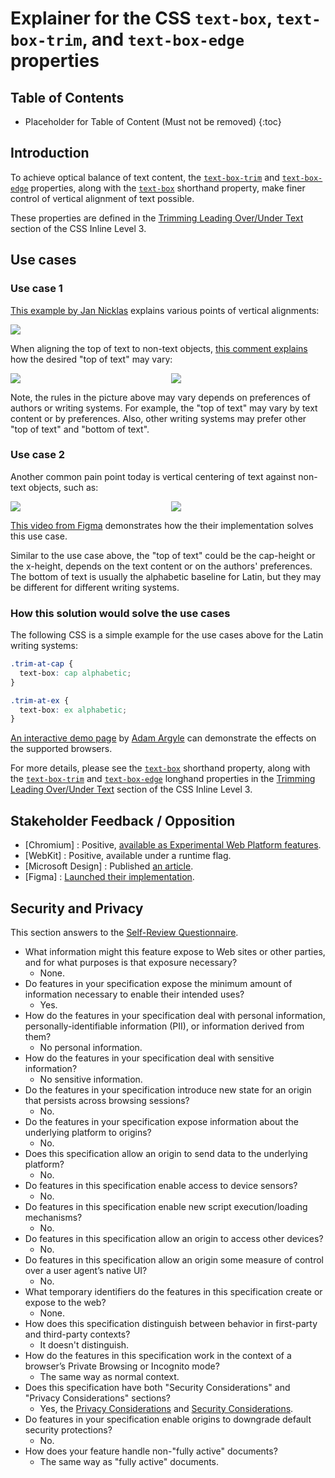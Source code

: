 # Explainer for the CSS `text-box`, `text-box-trim`, and `text-box-edge` properties

## Table of Contents
* Placeholder for Table of Content (Must not be removed)
{:toc}

## Introduction

To achieve optical balance of text content,
the [`text-box-trim`] and [`text-box-edge`] properties,
along with the [`text-box`] shorthand property,
make finer control of vertical alignment of text possible.

These properties are defined in
the [Trimming Leading Over/Under Text] section of
the CSS Inline Level 3.

## Use cases

### Use case 1

[This example by Jan Nicklas](https://lists.w3.org/Archives/Public/www-archive/2018Oct/att-0009/00-part)
explains various points of vertical alignments:
<p>
  <img src="https://lists.w3.org/Archives/Public/www-archive/2018Oct/att-0007/cgikdonhiondpafc.png">
</p>

When aligning the top of text to non-text objects,
[this comment explains](https://github.com/w3c/csswg-drafts/issues/3240#issuecomment-737374575)
how the desired "top of text" may vary:
<p style="display: grid; grid-template-columns: 1fr 1fr; gap: 10px;">
  <img src="https://user-images.githubusercontent.com/10702/100905587-89817b80-34c8-11eb-8454-57f48cdc2b00.gif">
  <img src="https://camo.githubusercontent.com/5776b249db46310818b54c8627639b90b5af53effc76a307bcd95dd1c6bd4cb1/68747470733a2f2f692e696d6775722e636f6d2f36416664496e6f2e706e67">
</p>

Note, the rules in the picture above may vary
depends on preferences of authors or writing systems.
For example, the "top of text" may vary by text content or by preferences.
Also, other writing systems may prefer other "top of text" and "bottom of text".

### Use case 2

Another common pain point today is vertical centering of text against non-text objects, such as:

<p style="display: grid; grid-template-columns: 1fr 1fr; gap: 10px;">
  <img src="https://miro.medium.com/v2/resize:fit:1400/format:webp/1*dpO-Wj1WJkUhfMJo6b16Nw.png">
  <img src="https://user-images.githubusercontent.com/709153/47383751-38341a80-d6ba-11e8-8cc6-cde2417f0574.png">
</p>

[This video from Figma](https://x.com/figma/status/1640750882613493760)
demonstrates how the their implementation solves this use case.

Similar to the use case above, the "top of text" could be the cap-height or the x-height,
depends on the text content or on the authors' preferences.
The bottom of text is usually the alphabetic baseline for Latin,
but they may be different for different writing systems.

### How this solution would solve the use cases

The following CSS is a simple example for the use cases above for the Latin writing systems:
```css
.trim-at-cap {
  text-box: cap alphabetic;
}

.trim-at-ex {
  text-box: ex alphabetic;
}
```

[An interactive demo page](https://codepen.io/argyleink/pen/RwXGOMZ)
by [Adam Argyle](https://github.com/argyleink)
can demonstrate the effects on the supported browsers.

For more details, please see
the [`text-box`] shorthand property,
along with the [`text-box-trim`] and [`text-box-edge`] longhand properties
in the [Trimming Leading Over/Under Text] section of the CSS Inline Level 3.


## Stakeholder Feedback / Opposition

- [Chromium] : Positive, [available as Experimental Web Platform features](https://crbug.com/40254880).
- [WebKit] : Positive, available under a runtime flag.
- [Microsoft Design] : Published [an article](https://medium.com/microsoft-design/leading-trim-the-future-of-digital-typesetting-d082d84b202).
- [Figma] : [Launched their implementation](https://forum.figma.com/t/launched-leading-trim/27039).

## Security and Privacy

This section answers to the [Self-Review Questionnaire].

* What information might this feature expose to Web sites or other parties,
  and for what purposes is that exposure necessary?
  - None.
* Do features in your specification expose the minimum amount of information
  necessary to enable their intended uses?
  - Yes.
* How do the features in your specification deal with personal information,
  personally-identifiable information (PII), or information derived from them?
  - No personal information.
* How do the features in your specification deal with sensitive information?
  - No sensitive information.
* Do the features in your specification introduce new state for an origin
  that persists across browsing sessions?
  - No.
* Do the features in your specification expose information
  about the underlying platform to origins?
  - No.
* Does this specification allow an origin to send data to the underlying platform?
  - No.
* Do features in this specification enable access to device sensors?
  - No.
* Do features in this specification enable new script execution/loading mechanisms?
  - No.
* Do features in this specification allow an origin to access other devices?
  - No.
* Do features in this specification allow an origin
  some measure of control over a user agent’s native UI?
  - No.
* What temporary identifiers
  do the features in this specification create or expose to the web?
  - None.
* How does this specification distinguish
  between behavior in first-party and third-party contexts?
  - It doesn't distinguish.
* How do the features in this specification work
  in the context of a browser’s Private Browsing or Incognito mode?
  - The same way as normal context.
* Does this specification have both "Security Considerations" and
  "Privacy Considerations" sections?
  - Yes, the [Privacy Considerations] and [Security Considerations].
* Do features in your specification enable origins
  to downgrade default security protections?
  - No.
* How does your feature handle non-"fully active" documents?
  - The same way as "fully active" documents.

[Trimming Leading Over/Under Text]: https://drafts.csswg.org/css-inline-3/#leading-trim
[`text-box`]: https://drafts.csswg.org/css-inline-3/#propdef-text-box
[`text-box-edge`]: https://drafts.csswg.org/css-inline-3/#propdef-text-box-edge
[`text-box-trim`]: https://drafts.csswg.org/css-inline-3/#propdef-text-box-trim
[Self-Review Questionnaire]: https://www.w3.org/TR/security-privacy-questionnaire/
[Privacy Considerations]: https://drafts.csswg.org/css-inline-3/#privacy
[Security Considerations]: https://drafts.csswg.org/css-inline-3/#security
